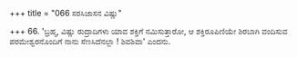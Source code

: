 +++
title = "066 ಸರಸಿಜಾಸನ ವಿಷ್ಣು"

+++
66. 'ಬ್ರಹ್ಮ, ವಿಷ್ಣು ರುದ್ರಾದಿಗಳು ಯಾವ ಶಕ್ತಿಗೆ ನಮಿಸುತ್ತಾರೋ, ಆ ಶಕ್ತಿರೂಪಿಣಿಯೇ ಶಿರಬಾಗಿ ವಂದಿಸುವ ಪರಮೇಶ್ವರನೊಂದಿಗೆ ನಾನು ಸೆಣಸಿದೆನಲ್ಲಾ ! ಶಿವಶಿವಾ' ಎಂದನು.